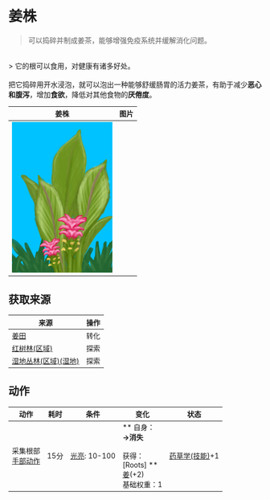 # 姜株  
> 可以捣碎并制成姜茶，能够增强免疫系统并缓解消化问题。  
<br>  
> 它的根可以食用，对健康有诸多好处。<br><br>把它捣碎用开水浸泡，就可以泡出一种能够舒缓肠胃的活力姜茶，有助于减少<b>恶心和腹泻</b>，增加<b>食欲</b>，降低对其他食物的<b>厌倦度</b>。  
  
  姜株  |   图片   
 ----  |  ----:   
   |  <img decoding="async" src="Sprite/GingerPlant.png" href="a.md" style="max-width:300px;max-height:300px;">   
  
## 获取来源  
来源  |  操作  
----  |  ----  
[姜田](CropPlotGinger.md)  |  转化  
[红树林(区域)](Mangroves.md)  |  探索  
[湿地丛林(区域)(湿地)](Wetlands.md)  |  探索  
## 动作  
动作  |  耗时  |  条件  |  变化  |  状态  
----  |  ----  |  ----  |  ----  |  ----  
采集根部<br>[手部动作](HandAction.md)  |  15分  |  [光亮](Light.md): 10-100  |  ** 自身：**<br>→消失<br><br>** 获得： **<br>** [Roots]  **<br>  [姜](Ginger.md)(+2)<br>基础权重：1  |  [药草学(技能)](Skill_Herbology.md)+1  


<script>document.title="姜株 - 卡牌生存百科 Card Survival Wiki";</script>